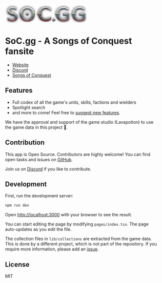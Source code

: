![](/public/logo.png)

# SoC.gg - A Songs of Conquest fansite

- [Website](https://soc.gg)
- [Discord](https://discord.com/invite/NTZu8Px)
- [Songs of Conquest](https://www.songsofconquest.com)

## Features

- Full codex of all the game's units, skills, factions and wielders
- Spotlight search
- and more to come! Feel free to [suggest new features](https://github.com/lmachens/soc.gg/issues).

We have the approval and support of the game studio (Lavapotion) to use the game data in this project 🤘.

## Contribution

This app is Open Source. Contributors are highly welcome!
You can find open tasks and issues on [GitHub](https://github.com/lmachens/soc.gg/issues).

Join us on [Discord](https://discord.com/invite/NTZu8Px) if you like to contribute.

## Development

First, run the development server:

```bash
npm run dev
```

Open [http://localhost:3000](http://localhost:3000) with your browser to see the result.

You can start editing the page by modifying `pages/index.tsx`. The page auto-updates as you edit the file.

The collection files in `lib/collections` are extracted from the game data. This is done by a different project, which is not part of the repository.
If you require more information, please add an [issue](https://github.com/lmachens/soc.gg/issues).

## License

MIT
